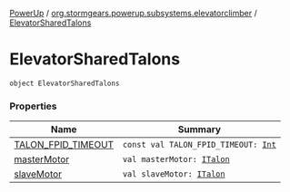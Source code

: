 [PowerUp](../../index.md) / [org.stormgears.powerup.subsystems.elevatorclimber](../index.md) / [ElevatorSharedTalons](./index.md)

# ElevatorSharedTalons

`object ElevatorSharedTalons`

### Properties

| Name | Summary |
|---|---|
| [TALON_FPID_TIMEOUT](-t-a-l-o-n_-f-p-i-d_-t-i-m-e-o-u-t.md) | `const val TALON_FPID_TIMEOUT: `[`Int`](https://kotlinlang.org/api/latest/jvm/stdlib/kotlin/-int/index.html) |
| [masterMotor](master-motor.md) | `val masterMotor: `[`ITalon`](../../org.stormgears.utils.talons/-i-talon/index.md) |
| [slaveMotor](slave-motor.md) | `val slaveMotor: `[`ITalon`](../../org.stormgears.utils.talons/-i-talon/index.md) |
